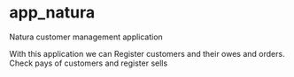 # app_natura
Natura customer management application

With this application we can Register customers and their owes and orders. Check pays of customers and register sells
